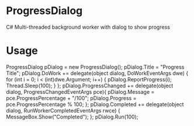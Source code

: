 ProgressDialog
==============

C# Multi-threaded background worker with dialog to show progress

Usage
=====

ProgressDialog pDialog = new ProgressDialog();
pDialog.Title = "Progress Title";
pDialog.DoWork += delegate(object dialog, DoWorkEventArgs dwe)
{
  for (int i = 0; i < (int)dwe.Argument; i++)
  {
    pDialog.ReportProgress(i);
    Thread.Sleep(100);
  }
};
pDialog.ProgressChanged += delegate(object dialog, ProgressChangedEventArgs pce){
    pDialog.Message = pce.ProgressPercentage + "/100";
    pDialog.Progress = pce.ProgressPercentage % 100;
};
pDialog.Completed += delegate(object dialog, RunWorkerCompletedEventArgs rwce) {
    MessageBox.Show("Completed");
};
pDialog.Run(100);
